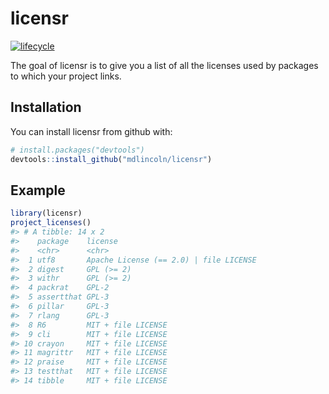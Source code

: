 
<!-- README.md is generated from README.Rmd. Please edit that file -->

# licensr

[![lifecycle](https://img.shields.io/badge/lifecycle-experimental-orange.svg)](https://www.tidyverse.org/lifecycle/#experimental)

The goal of licensr is to give you a list of all the licenses used by
packages to which your project links.

## Installation

You can install licensr from github with:

``` r
# install.packages("devtools")
devtools::install_github("mdlincoln/licensr")
```

## Example

``` r
library(licensr)
project_licenses()
#> # A tibble: 14 x 2
#>    package    license                               
#>    <chr>      <chr>                                 
#>  1 utf8       Apache License (== 2.0) | file LICENSE
#>  2 digest     GPL (>= 2)                            
#>  3 withr      GPL (>= 2)                            
#>  4 packrat    GPL-2                                 
#>  5 assertthat GPL-3                                 
#>  6 pillar     GPL-3                                 
#>  7 rlang      GPL-3                                 
#>  8 R6         MIT + file LICENSE                    
#>  9 cli        MIT + file LICENSE                    
#> 10 crayon     MIT + file LICENSE                    
#> 11 magrittr   MIT + file LICENSE                    
#> 12 praise     MIT + file LICENSE                    
#> 13 testthat   MIT + file LICENSE                    
#> 14 tibble     MIT + file LICENSE
```
